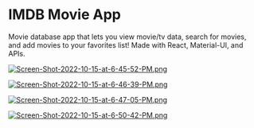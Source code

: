 # IMDB Movie App

Movie database app that lets you view movie/tv data, search for movies, and add movies to your favorites list! Made with React, Material-UI, and APIs.

[![Screen-Shot-2022-10-15-at-6-45-52-PM.png](https://i.postimg.cc/LXNxWKss/Screen-Shot-2022-10-15-at-6-45-52-PM.png)](https://postimg.cc/WFqmDygR)

[![Screen-Shot-2022-10-15-at-6-46-39-PM.png](https://i.postimg.cc/Y0Pbp6YK/Screen-Shot-2022-10-15-at-6-46-39-PM.png)](https://postimg.cc/RJccdngX)

[![Screen-Shot-2022-10-15-at-6-47-05-PM.png](https://i.postimg.cc/vmvh1Ffv/Screen-Shot-2022-10-15-at-6-47-05-PM.png)](https://postimg.cc/KKRBVW9K)

[![Screen-Shot-2022-10-15-at-6-50-42-PM.png](https://i.postimg.cc/66P04h2F/Screen-Shot-2022-10-15-at-6-50-42-PM.png)](https://postimg.cc/HjQ5fXtt)
